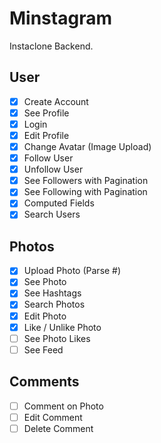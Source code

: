# Minstagram

Instaclone Backend.

## User

 - [X] Create Account
 - [X] See Profile
 - [X] Login
 - [X] Edit Profile
 - [X] Change Avatar (Image Upload)
 - [X] Follow User
 - [X] Unfollow User
 - [X] See Followers with Pagination
 - [X] See Following with Pagination
 - [X] Computed Fields
 - [X] Search Users

## Photos

 - [X] Upload Photo (Parse #)
 - [X] See Photo
 - [X] See Hashtags
 - [X] Search Photos
 - [X] Edit Photo
 - [X] Like / Unlike Photo
 - [ ] See Photo Likes
 - [ ] See Feed

## Comments

 - [ ] Comment on Photo
 - [ ] Edit Comment
 - [ ] Delete Comment
